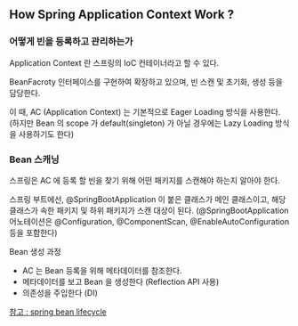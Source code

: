 ## How Spring Application Context Work ?

### 어떻게 빈을 등록하고 관리하는가

Application Context 란 스프링의 IoC 컨테이너라고 할 수 있다.

BeanFacroty 인터페이스를 구현하여 확장하고 있으며, 빈 스캔 및 초기화, 생성 등을 담당한다.

이 때, AC (Application Context) 는 기본적으로 Eager Loading 방식을 사용한다. (하지만 Bean 의 scope 가 default(singleton) 가 아닐 경우에는 Lazy Loading 방식을 사용하기도 한다)  


### Bean 스캐닝

스프링은 AC 에 등록 할 빈을 찾기 위해 어떤 패키지를 스캔해야 하는지 알아야 한다.

스프링 부트에선, @SpringBootApplication 이 붙은 클래스가 메인 클래스이고, 해당 클래스가 속한 패키지 및 하위 패키지가 스캔 대상이 된다. (@SpringBootApplication 어노테이션은 @Configuration, @ComponentScan, @EnableAutoConfiguration 등을 포함한다)

Bean 생성 과정

- AC 는 Bean 등록을 위해 메타데이터를 참조한다.
- 메타데이터를 보고 Bean 을 생성한다 (Reflection API 사용)
- 의존성을 주입한다 (DI)

[참고 : spring bean lifecycle](https://javabeginnerstutorial.com/spring-framework-tutorial/java-spring-bean-lifecycle/)